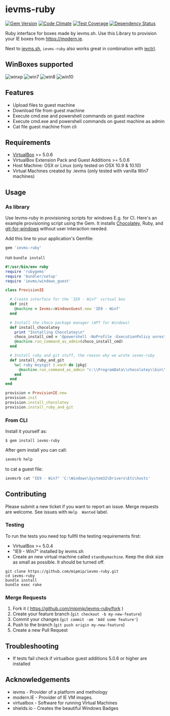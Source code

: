 # ievms-ruby

[![Gem Version](https://badge.fury.io/rb/ievms-ruby.svg)](https://badge.fury.io/rb/ievms-ruby)
[![Code Climate](https://codeclimate.com/github/mipmip/ievms-ruby/badges/gpa.svg)](https://codeclimate.com/github/mipmip/ievms-ruby)
[![Test Coverage](https://codeclimate.com/github/mipmip/ievms-ruby/badges/coverage.svg)](https://codeclimate.com/github/mipmip/ievms-ruby/coverage)
[![Dependency Status](https://gemnasium.com/mipmip/ievms-ruby.svg)](https://gemnasium.com/mipmip/ievms-ruby)

Ruby interface for boxes made by ievms.sh. Use this Library to provision your
IE boxes from https://modern.ie.

Next to [ievms.sh](https://github.com/xdissent/ievms), `ievms-ruby` also works great in combination with [iectrl](https://github.com/xdissent/iectrl).

## WinBoxes supported

![winxp](https://img.shields.io/badge/WinXP-failure-red.svg)
![win7](https://img.shields.io/badge/Win7-success-brightgreen.svg)
![win8](https://img.shields.io/badge/Win8-success-brightgreen.svg)
![win10](https://img.shields.io/badge/Win10-unknown-lightgrey.svg)

## Features

* Upload files to guest machine
* Download file from guest machine
* Execute cmd.exe and powershell commands on guest machine
* Execute cmd.exe and powershell commands on guest machine as admin
* Cat file guest machine from cli

## Requirements

* [VirtualBox](https://www.virtualbox.org/wiki/Downloads) >= 5.0.6
* VirtualBox Extension Pack and Guest Additions >= 5.0.6
* Host Machine: OSX or Linux (only tested on OSX 10.9 & 10.10)
* Virtual Machines created by .ievms (only tested with vanilla Win7 machines)

## Usage

### As library
Use Ievms-ruby in provisioning scripts for windows E.g. for CI. Here's an example
provisioning script using the Gem. It installs [Chocolatey](https://chocolatey.org), Ruby, and [git-for-windows](https://git-for-windows.github.io) without user interaction needed.

Add this line to your application's Gemfile:

```ruby
gem 'ievms-ruby'
```

run `bundle install`

```ruby
#!/usr/bin/env ruby
require 'rubygems'
require 'bundler/setup'
require 'ievms/windows_guest'

class ProvisionIE

  # Create interface for the 'IE9 - Win7' virtual box
  def init
    @machine = Ievms::WindowsGuest.new 'IE9 - Win7'
  end

  # Install the choco package manager (APT for Windows)
  def install_chocolatey
    print "Installing Chocolatey\n"
    choco_install_cmd = '@powershell -NoProfile -ExecutionPolicy unrestricted -Command "iex ((new-object net.webclient).DownloadString(\'https://chocolatey.org/install.ps1\'))" && SET PATH=%PATH%;%ALLUSERSPROFILE%\chocolatey\bin '
    @machine.run_command_as_admin(choco_install_cmd)
  end

  # Install ruby and git stuff, the reason why we wrote ievms-ruby
  def install_ruby_and_git
    %w( ruby msysgit ).each do |pkg|
      @machine.run_command_as_admin "c:\\ProgramData\\chocolatey\\bin\\choco install -y #{pkg}"
    end
  end
end

provision = ProvisionIE.new
provision.init
provision.install_chocolatey
provision.install_ruby_and_git
```

### From CLI
Install it yourself as:

    $ gem install ievms-ruby

After gem install you can call:

```bash
ievmsrb help
```

to cat a guest file:

```bash
ievmsrb cat "IE9 - Win7" 'C:\Windows\System32\Drivers\Etc\hosts'
```

## Contributing
Please submit a new ticket if you want to report an issue.
Merge requests are welcome. See issues with `Help  Wanted` label.

### Testing
To run the tests you need top fullfil the testing requirements first:

* VirtualBox >= 5.0.4
* "IE9 - Win7" installed by ievms.sh
* Create an new virtual machine called `standbymachine`. Keep the disk size as
  small as possible. It should be turned off.

```
git clone https://github.com/mipmip/ievms-ruby.git
cd ievms-ruby
bundle install
bundle exec rake
```

### Merge Requests
1. Fork it ( https://github.com/mipmip/ievms-ruby/fork )
2. Create your feature branch (`git checkout -b my-new-feature`)
3. Commit your changes (`git commit -am 'Add some feature'`)
4. Push to the branch (`git push origin my-new-feature`)
5. Create a new Pull Request

## Troubleshooting
- If tests fail check if virtualbox guest additions 5.0.6 or higher are
  installed

## Acknowledgements
- ievms - Provider of a platform and methology
- modern.IE - Provider of IE VM images.
- virtualbox - Software for running Virtual Machines
- shields.io - Creates the beautiful Windows Badges


